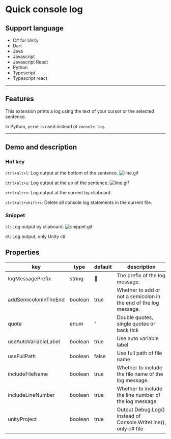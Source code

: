 # Quick console log

## Support language
- C# for Unity
- Dart
- Java
- Javascript
- Javascript React
- Python
- Typescript
- Typescript react

---
## Features
This extension prints a log using the text of your cursor or the selected sentence.

In Python, `print` is used instead of `console.log`.

---
## Demo and description
### Hot key
`ctrl+alt+l`: Log output at the bottom of the sentence.
![line.gif](https://raw.githubusercontent.com/gyuha/quick-console-log/main/images/wrap-down.gif)

`ctrl+alt+u`: Log output at the up of the sentence.
![line.gif](https://raw.githubusercontent.com/gyuha/quick-console-log/main/images/wrap-up.gif)


`ctrl+alt+v`:  Log output at the current by clipboard.

`ctrl+alt+shift+c`: Delete all console.log statements in the current file.

### Snippet
`cl`: Log output by clipboard.
![snippet.gif](https://raw.githubusercontent.com/gyuha/quick-console-log/main/images/snippet.gif)

`dl`: Log output, only Unity c#

## Properties

| key                  | type    | default | description                                                      |
| ---------------------| ------- | ------- | ---------------------------------------------------------------- |
| logMessagePrefix     | string  | 📢      | The prefix of the log message.                                   |
| addSemicolonInTheEnd | boolean | true    | Whether to add or not a semicolon in the end of the log message. |
| quote                | enum    | "       | Double quotes, single quotes or back tick                        |
| useAutoVariableLabel | boolean | true    | Use auto variable label                                          |
| useFullPath          | boolean | false   | Use full path of file name.                                      | 
| includeFileName      | boolean | true    | Whether to include the file name of the log message.             |
| includeLineNumber    | boolean | true    | Whether to include the line number of the log message.           |
| unityProject         | boolean | true    | Output Debug.Log() instead of Console.WriteLine(), only c# file  |
